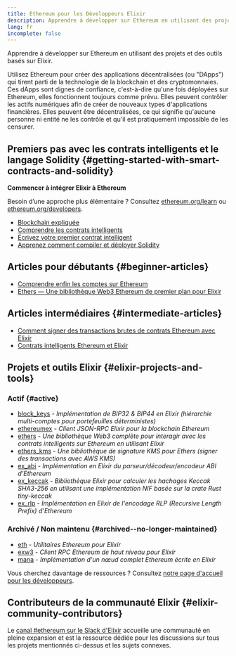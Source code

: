 ```yaml
---
title: Ethereum pour les Développeurs Elixir
description: Apprendre à développer sur Ethereum en utilisant des projets et des outils basés sur Elixir.
lang: fr
incomplete: false
---
```


<FeaturedText>Apprendre à développer sur Ethereum en utilisant des projets et des outils basés sur Elixir.</FeaturedText>

Utilisez Ethereum pour créer des applications décentralisées (ou "DApps") qui tirent parti de la technologie de la blockchain et des cryptomonnaies. Ces dApps sont dignes de confiance, c'est-à-dire qu'une fois déployées sur Ethereum, elles fonctionnent toujours comme prévu. Elles peuvent contrôler les actifs numériques afin de créer de nouveaux types d'applications financières. Elles peuvent être décentralisées, ce qui signifie qu'aucune personne ni entité ne les contrôle et qu'il est pratiquement impossible de les censurer.

## Premiers pas avec les contrats intelligents et le langage Solidity {#getting-started-with-smart-contracts-and-solidity}

**Commencer à intégrer Elixir à Ethereum**

Besoin d’une approche plus élémentaire ? Consultez [ethereum.org/learn](/learn/) ou [ethereum.org/developers](/developers/).

- [Blockchain expliquée](https://kauri.io/article/d55684513211466da7f8cc03987607d5/blockchain-explained)
- [Comprendre les contrats intelligents](https://kauri.io/article/e4f66c6079e74a4a9b532148d3158188/ethereum-101-part-5-the-smart-contract)
- [Écrivez votre premier contrat intelligent](https://kauri.io/article/124b7db1d0cf4f47b414f8b13c9d66e2/remix-ide-your-first-smart-contract)
- [Apprenez comment compiler et déployer Solidity](https://kauri.io/article/973c5f54c4434bb1b0160cff8c695369/understanding-smart-contract-compilation-and-deployment)

## Articles pour débutants {#beginner-articles}

- [Comprendre enfin les comptes sur Ethereum](https://dev.to/q9/finally-understanding-ethereum-accounts-1kpe)
- [Ethers — Une bibliothèque Web3 Ethereum de premier plan pour Elixir](https://medium.com/@alisinabh/announcing-ethers-a-first-class-ethereum-web3-library-for-elixir-1d64e9409122)

## Articles intermédiaires {#intermediate-articles}

- [Comment signer des transactions brutes de contrats Ethereum avec Elixir](https://kohlerjp.medium.com/how-to-sign-raw-ethereum-contract-transactions-with-elixir-f8822bcc813b)
- [Contrats intelligents Ethereum et Elixir](https://medium.com/agile-alpha/ethereum-smart-contracts-and-elixir-c7c4b239ddb4)

## Projets et outils Elixir {#elixir-projects-and-tools}

### Actif {#active}

- [block_keys](https://github.com/ExWeb3/block_keys) - _Implémentation de BIP32 & BIP44 en Elixir (hiérarchie multi-comptes pour portefeuilles déterministes)_
- [ethereumex](https://github.com/mana-ethereum/ethereumex) - _Client JSON-RPC Elixir pour la blockchain Ethereum_
- [ethers](https://github.com/ExWeb3/elixir_ethers) - _Une bibliothèque Web3 complète pour interagir avec les contrats intelligents sur Ethereum en utilisant Elixir_
- [ethers_kms](https://github.com/ExWeb3/elixir_ethers_kms) - _Une bibliothèque de signature KMS pour Ethers (signer des transactions avec AWS KMS)_
- [ex_abi](https://github.com/poanetwork/ex_abi) - _Implémentation en Elixir du parseur/décodeur/encodeur ABI d'Ethereum_
- [ex_keccak](https://github.com/ExWeb3/ex_keccak) - _Bibliothèque Elixir pour calculer les hachages Keccak SHA3-256 en utilisant une implémentation NIF basée sur la crate Rust tiny-keccak_
- [ex_rlp](https://github.com/mana-ethereum/ex_rlp) - _Implémentation en Elixir de l'encodage RLP (Recursive Length Prefix) d'Ethereum_

### Archivé / Non maintenu {#archived--no-longer-maintained}

- [eth](https://hex.pm/packages/eth) - _Utilitaires Ethereum pour Elixir_
- [exw3](https://github.com/hswick/exw3) - _Client RPC Ethereum de haut niveau pour Elixir_
- [mana](https://github.com/mana-ethereum/mana) - _Implémentation d'un nœud complet Ethereum écrite en Elixir_

Vous cherchez davantage de ressources ? Consultez [notre page d'accueil pour les développeurs](/developers/).

## Contributeurs de la communauté Elixir {#elixir-community-contributors}

Le [canal #ethereum sur le Slack d'Elixir](https://elixir-lang.slack.com/archives/C5RPZ3RJL) accueille une communauté en pleine expansion et est la ressource dédiée pour les discussions sur tous les projets mentionnés ci-dessus et les sujets connexes.
